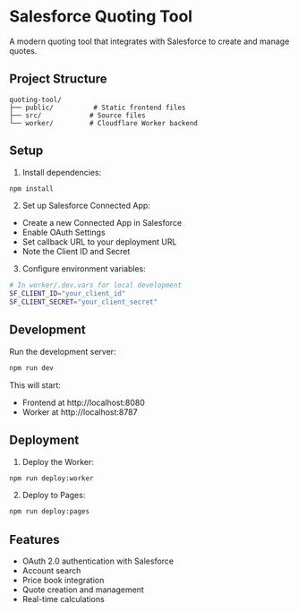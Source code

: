 # Salesforce Quoting Tool

A modern quoting tool that integrates with Salesforce to create and manage quotes.

## Project Structure

```
quoting-tool/
├── public/          # Static frontend files
├── src/            # Source files
└── worker/         # Cloudflare Worker backend
```

## Setup

1. Install dependencies:
```bash
npm install
```

2. Set up Salesforce Connected App:
- Create a new Connected App in Salesforce
- Enable OAuth Settings
- Set callback URL to your deployment URL
- Note the Client ID and Secret

3. Configure environment variables:
```bash
# In worker/.dev.vars for local development
SF_CLIENT_ID="your_client_id"
SF_CLIENT_SECRET="your_client_secret"
```

## Development

Run the development server:
```bash
npm run dev
```

This will start:
- Frontend at http://localhost:8080
- Worker at http://localhost:8787

## Deployment

1. Deploy the Worker:
```bash
npm run deploy:worker
```

2. Deploy to Pages:
```bash
npm run deploy:pages
```

## Features

- OAuth 2.0 authentication with Salesforce
- Account search
- Price book integration
- Quote creation and management
- Real-time calculations

